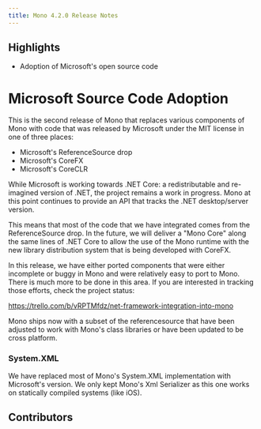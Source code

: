 ```yaml
---
title: Mono 4.2.0 Release Notes
---
```


Highlights
----------

* Adoption of Microsoft's open source code

Microsoft Source Code Adoption
==============================

This is the second release of Mono that replaces various components of
Mono with code that was released by Microsoft under the MIT license in
one of three places:

* Microsoft's ReferenceSource drop
* Microsoft's CoreFX
* Microsoft's CoreCLR

While Microsoft is working towards .NET Core: a redistributable and
re-imagined version of .NET, the project remains a work in progress.
Mono at this point continues to provide an API that tracks the .NET
desktop/server version.

This means that most of the code that we have integrated comes from
the ReferenceSource drop.  In the future, we will deliver a "Mono
Core" along the same lines of .NET Core to allow the use of the Mono
runtime with the new library distribution system that is being
developed with CoreFX.

In this release, we have either ported components that were either
incomplete or buggy in Mono and were relatively easy to port to Mono.
There is much more to be done in this area.  If you are interested in
tracking those efforts, check the project status:

https://trello.com/b/vRPTMfdz/net-framework-integration-into-mono

Mono ships now with a subset of the referencesource that have been
adjusted to work with Mono's class libraries or have been updated to
be cross platform.

### System.XML ###

We have replaced most of Mono's System.XML implementation with
Microsoft's version.  We only kept Mono's Xml Serializer as this one
works on statically compiled systems (like iOS).

Contributors
------------
